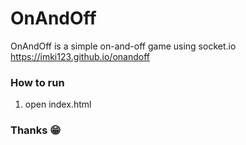 # OnAndOff
OnAndOff is a simple on-and-off game using socket.io  
https://imki123.github.io/onandoff

### How to run
1. open index.html

### Thanks 😁
